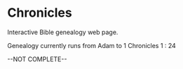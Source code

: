 # Chronicles
Interactive Bible genealogy web page.

Genealogy currently runs from Adam to 1 Chronicles 1 : 24

--NOT COMPLETE--